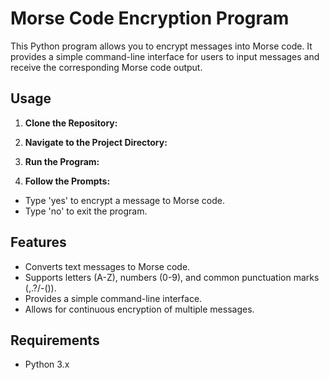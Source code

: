 # Morse Code Encryption Program

This Python program allows you to encrypt messages into Morse code. It provides a simple command-line interface for
users to input messages and receive the corresponding Morse code output.

## Usage

1. **Clone the Repository:**

2. **Navigate to the Project Directory:**

3. **Run the Program:**

4. **Follow the Prompts:**

- Type 'yes' to encrypt a message to Morse code.
- Type 'no' to exit the program.

## Features

- Converts text messages to Morse code.
- Supports letters (A-Z), numbers (0-9), and common punctuation marks (,.?/-()).
- Provides a simple command-line interface.
- Allows for continuous encryption of multiple messages.

## Requirements

- Python 3.x


